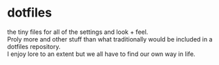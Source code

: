 # dotfiles
the tiny files for all of the settings and look + feel.  
Proly more and other stuff than what traditionally would be included in a dotfiles repository.   
I enjoy lore to an extent but we all have to find our own way in life.  
